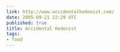 ```yaml
---
link: http://www.accidentalhedonist.com/
date: 2005-09-21 22:29 UTC
published: true
title: Accidental Hedonist
tags:
- food
---
```




